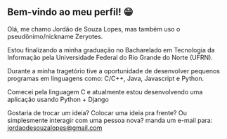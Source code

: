 ## Bem-vindo ao meu perfil! 😁

Olá, me chamo Jordão de Souza Lopes, mas também uso o pseudônimo/nickname Zeryotes.

Estou finalizando a minha graduação no Bacharelado em Tecnologia da Informação pela Universidade Federal do Rio Grande do Norte (UFRN).

Durante a minha tragetório tive a oportunidade de desenvolver pequenos programas em linguagens como:
C/C++, Java, Javascript e Python.

Comecei pela linguagem C e atualmente estou desenvolvendo uma aplicação usando Python + Django

Gostaria de trocar um ideia? Colocar uma ideia pra frente? Ou simplesmente interagir com uma pessoa nova? manda um e-mail para: jordaodesouzalopes@gmail.com
